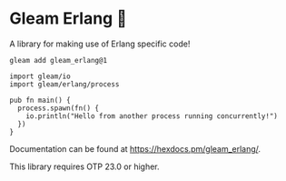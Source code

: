 # Gleam Erlang 🐙

A library for making use of Erlang specific code!

```shell
gleam add gleam_erlang@1
```
```gleam
import gleam/io
import gleam/erlang/process

pub fn main() {
  process.spawn(fn() { 
    io.println("Hello from another process running concurrently!")
  })
}
```

Documentation can be found at <https://hexdocs.pm/gleam_erlang/>.

This library requires OTP 23.0 or higher.
